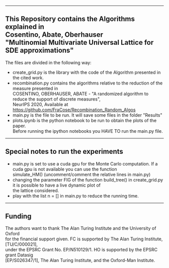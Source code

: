 ---------------------------------------------------
This Repository contains the Algorithms explained in<br />
Cosentino, Abate, Oberhauser <br />
"Multinomial Multivariate Universal Lattice for SDE approximations"<br />
---------------------------------------------------

The files are divided in the following way:<br />
- create_grid.py is the library with the code of the Algorithm presented in the cited work.<br />
- recombination.py contains the algorithms relative to the reduction of the measure presented in <br />
COSENTINO, OBERHAUSER, ABATE - "A randomized algorithm to reduce the support of discrete measures",<br />
NeurIPS 2020, Available at https://github.com/FraCose/Recombination_Random_Algos
- main.py is the file to be run. It will save some files in the folder "Results"
- plots.ipynb is the python notebook to be run to obtain the plots of the paper. <br />
 Before running the ipython notebooks you HAVE TO run the main.py file. <br />

----------------------------------------------------
Special notes to run the experiments
----------------------------------------------------
- main.py is set to use a cuda gpu for the Monte Carlo computation. If a cuda gpu is not available you can use the function<br />
simulate_HM() (uncomment/comment the relative lines in main.py)<br />
- changing the parameter FIG of the function build_tree() in create_grid.py it is possible to have a live dynamic plot of <br />
the lattice considered.<br />
- play with the list n = [] in main.py to reduce the running time.<br />

---------------------------------------------------
Funding
---------------------------------------------------
The authors want to thank The Alan Turing Institute and the University of Oxford<br /> 
for the financial support given. FC is supported by The Alan Turing Institute, [TU/C/000021],<br />
under the EPSRC Grant No. EP/N510129/1. HO is supported by the EPSRC grant Datasig<br />
[EP/S026347/1], The Alan Turing Institute, and the Oxford-Man Institute.
